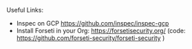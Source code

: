 

Useful Links: 

* Inspec on GCP https://github.com/inspec/inspec-gcp
* Install Forseti in your Org: https://forsetisecurity.org/ (code: https://github.com/forseti-security/forseti-security )